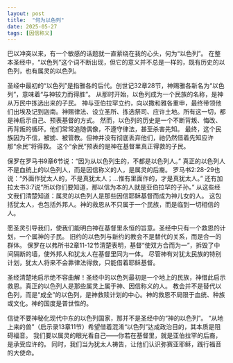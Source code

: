 ```yaml
---
layout: post
title:  "何为以色列"
date: 2025-05-27
tags: [因信称义]
---
```


巴以冲突以来，有一个敏感的话题就一直萦绕在我的心头，何为“以色列”。
在整本圣经中，“以色列”这个词不断出现，但它的意义并不总是一样的，既有历史的以色列，也有属灵的以色列。

圣经中最初的“以色列”是指雅各的后代。创世记32章28节，神赐雅各新名为“以色列”，意味着“与神较力而得胜”。
从那时开始，以色列成为一个民族的名称，是神从万民中拣选出来的子民。
神与亚伯拉罕立约，向以撒和雅各重申，最终带领他们出埃及记到迦南。神赐律法、设立圣所、拣选祭司、应许土地。所有这一切，都是神启示自己、预表基督的方式。
然而，以色列的历史是一个不断背叛、悔改、再背叛的循环。他们常常追随偶像，不遵守律法，甚至杀害先知。
最终，这个民族因为不信，被掳、被管教。但神并没有彻底丢弃他们，祂仍然借着先知应许那“余民”将得救。
这个“余民”预表的是神在基督里真正得救的子民。

保罗在罗马书9章6节说：“因为从以色列生的，不都是以色列人。”
真正的以色列人不是血统上的以色列人，而是因信称义的人，是属灵的后裔。
罗马书2:28-29也说：“外面作犹太人的，不是真犹太人；…惟有里面作的，才是真犹太人。”
还有加拉太书3:7说“所以你们要知道，那以信为本的人就是亚伯拉罕的子孙。”
从这些经文我们清楚知道：属灵的以色列人是那些因信耶稣基督而成为神儿女的人。
这包括犹太人，也包括外邦人。神的救恩从不只属于一个民族，而是临到一切相信的人。

愿圣灵引导我们，使我们能明白神在基督里永恒的旨意。圣经中只有一个救恩的计划，一个属神的子民。
旧约的以色列与新约的教会不是替代的关系，而是合一的群体。
保罗在以弗所书2章11-12节清楚表明，基督“使双方合而为一”，拆毁了中间隔断的墙，使外邦人和犹太人在基督里同为一体。
尽管神有对犹太民族的特别计划，犹太人将来不会靠律法得救，只能借着耶稣基督。

圣经清楚地启示绝不容曲解！圣经中的以色列最初是一个地上的民族，神借此启示救恩。真正的以色列人是那些属灵上属于神、因信称义的人。
教会并不是替代以色列，而是“成全”的以色列，是神救赎计划的中心。神的救恩不局限于血统、种族或文化。神的国度是普世性的。

信徒不要神秘化现代中东的以色列国家，那并不是圣经中的“神的以色列”。
“从地上来的兽”（启示录13章11节）希望借着混淆“以色列”达成政治目的，其本质是阻碍福音。
我们要以属灵的眼光看自己——你若在基督里，就是亚伯拉罕的后裔，是承受应许的。
同时，我们当为犹太人祷告，让他们认识弥赛亚耶稣，践行福音的大使命。
